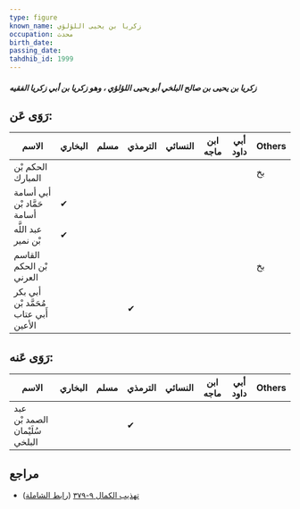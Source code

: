 ```yaml
---
type: figure
known_name: زكريا بن يحيى اللؤلؤي
occupation: محدث
birth_date:
passing_date:
tahdhib_id: 1999
---
```

##### زكريا بن يحيى بن صالح البلخي أبو يحيى اللؤلؤي ، وهو زكريا بن أبي زكريا الفقيه

## رَوَى عَن:
| الاسم                                 | البخاري | مسلم | الترمذي | النسائي | ابن ماجه | أبي داود | Others |
| ------------------------------------- | ------- | ---- | ------- | ------- | -------- | -------- | ------ |
| الحكم بْن المبارك                     |         |      |         |         |          |          | بخ     |
| أبي أسامة حَمَّاد بْن أسامة           | ✔       |      |         |         |          |          |        |
| عبد اللَّه بْن نمير                   | ✔       |      |         |         |          |          |        |
| القاسم بْن الحكم العرني               |         |      |         |         |          |          | بخ     |
| أبي بكر مُحَمَّد بْن أَبي عتاب الأعين |         |      | ✔       |         |          |          |        |
## رَوَى عَنه:
| الاسم                          | البخاري | مسلم | الترمذي | النسائي | ابن ماجه | أبي داود | Others |
| ------------------------------ | ------- | ---- | ------- | ------- | -------- | -------- | ------ |
| عبد الصمد بْن سُلَيْمان البلخي |         |      | ✔       |         |          |          |        |
## مراجع
- [تهذيب الكمال ٩-٣٧٩](obsidian://open?vault=Tahdhib-al-Kamal&file=Figures/١٩٩٩-زكريا%20بن%20يحيى%20بن%20صالح%20البلخي%20أبو%20يحيى%20اللؤلؤي%20،%20وهو%20زكريا%20بن%20أبي%20زكريا%20الفقيه) ([رابط الشاملة](https://shamela.ws/book/3722/4619))